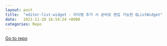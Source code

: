 ```yaml
---
layout: post
title:  "editor-list-widget - 아이템 추가 시 곧바로 편집 가능한 QListWidget"
date:   2021-11-20 16:54:24 +0900
categories: Repo
---
```

<a href="https://github.com/yjg30737/editor-list-widget.git">Go to repo</a>